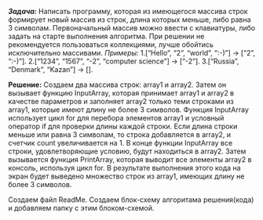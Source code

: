 ***Задача:***
Написать программу, которая из имеющегося массива строк формирует новый массив из строк, длина которых меньше, либо равна 3 символам. Первоначальный массив можно ввести с клавиатуры, либо задать на старте выполнения алгоритма. При решении не рекомендуется пользоваться коллекциями, лучше обойтись исключительно массивами.
*Примеры:*
1.[“Hello”, “2”, “world”, “:-)”] → [“2”, “:-)”].
2.[“1234”, “1567”, “-2”, “computer science”] → [“-2”].
3.[“Russia”, “Denmark”, “Kazan”] → [].

**Решение:**
Создаем два массива строк: array1 и array2. Затем он вызывает функцию InputArray, которая принимает array1 и array2 в качестве параметров и заполняет array2 только теми строками из array1, которые имеют длину не более 3 символов. Функция InputArray использует цикл for для перебора элементов array1 и условный оператор if для проверки длины каждой строки. Если длина строки меньше или равна 3 символам, то строка добавляется в array2, и счетчик count увеличивается на 1. В конце функции InputArray все строки, удовлетворяющие условию, будут находиться в array2.
Затем вызывается функция PrintArray, которая выводит все элементы array2 в консоль, используя цикл for.
В результате выполнения этого кода на экран будет выведено множество строк из array1, имеющих длину не более 3 символов.

Создаем файл ReadMe.
Создаем блок-схему алгоритама решения(кода) и добавляем папку с этим блоком-схемой.